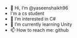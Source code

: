 - 👋 Hi, I’m @yaseenshaikh96
- I'm a cs student
- 👀 I’m interested in C#
- 🌱 I’m currently learning Unity 
- 📫 How to reach me: github

<!---
yaseenshaikh96/yaseenshaikh96 is a ✨ special ✨ repository because its `README.md` (this file) appears on your GitHub profile.
You can click the Preview link to take a look at your changes.
--->
